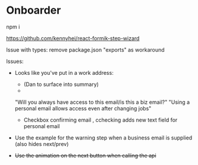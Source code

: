 # Onboarder

npm i

https://github.com/kennyhei/react-formik-step-wizard


Issue with types: remove package.json "exports" as workaround


Issues:
- Looks like you've put in a work address:
  - (Dan to surface into summary)
  - 
  "Will you always have access to this email/is this a biz email?"
  "Using a personal email allows access even after changing jobs"
  - Checkbox confirming email , cchecking adds new text field for personal email

- Use the example for the warning step when a business email is supplied (also hides next/prev)

- ~~Use the animation on the next button when calling the api~~